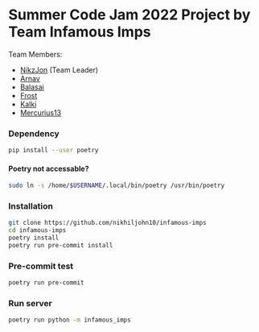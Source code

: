 # Summer Code Jam 2022 Project by Team Infamous Imps

Team Members:

- [NikzJon](https://github.com/nikhiljohn10) (Team Leader)
- [Arnav](https://github.com/Arnav-2004)
- [Balasai](https://github.com/Sigireddybalasai)
- [Frost](https://github.com/SidmoGoesBrrr)
- [Kalki](https://github.com/Aniket-kr1030)
- [Mercurius13](https://github.com/Mercurius13)


### Dependency

  ```bash
  pip install --user poetry
  ```

#### Poetry not accessable?

```bash
sudo ln -s /home/$USERNAME/.local/bin/poetry /usr/bin/poetry
```

### Installation

```bash
git clone https://github.com/nikhiljohn10/infamous-imps
cd infamous-imps
poetry install
poetry run pre-commit install
```

### Pre-commit test

```bash
poetry run pre-commit
```

### Run server

```bash
poetry run python -m infamous_imps
```
